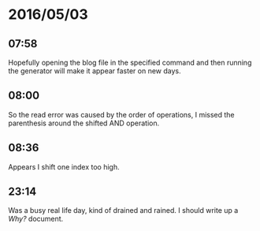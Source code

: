 # 2016/05/03

## 07:58

Hopefully opening the blog file in the specified command and then running the
generator will make it appear faster on new days.

## 08:00

So the read error was caused by the order of operations, I missed the
parenthesis around the shifted AND operation.

## 08:36

Appears I shift one index too high.

## 23:14

Was a busy real life day, kind of drained and rained. I should write up a
_Why?_ document.

